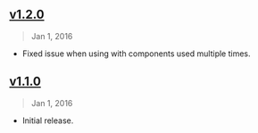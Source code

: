 ## [v1.2.0]
> Jan 1, 2016

- Fixed issue when using with components used multiple times.

## [v1.1.0]
> Jan 1, 2016

- Initial release.

[v1.1.0]: https://github.com/rstacuz/deku-memoize/tree/v1.1.0
[v1.2.0]: https://github.com/rstacruz/deku-memoize/compare/v1.1.0...v1.2.0

